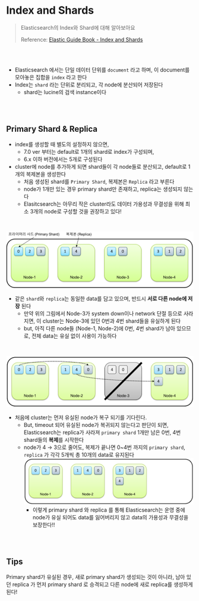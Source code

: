 # Index and Shards

> Elasticsearch의 Index와 Shard에 대해 알아보아요
>
> Reference: [Elastic Guide Book - Index and Shards](https://esbook.kimjmin.net/03-cluster/3.2-index-and-shards)

<br>
<br>

- Elasticsearch 에서는 단일 데이터 단위를 `document` 라고 하며, 이 document를 모아놓은 집합을 `index` 라고 한다
- Index는 `shard` 라는 단위로 분리되고, 각 node에 분산되어 저장된다
  - shard는 lucine의 검색 instance이다

<br>
<br>

## Primary Shard & Replica

- index를 생성할 때 별도의 설정하지 않으면,
  - 7.0 ver 부터는 default로 1개의 shard로 index가 구성되며,
  - 6.x 이하 버전에서는 5개로 구성된다
- cluster에 node를 추가하게 되면 shard들이 각 node들로 분산되고, default로 1개의 복제본을 생성한다
  - 처음 생성된 shard를 `Primary Shard`, 복제본은 `Replica` 라고 부른다
  - node가 1개만 있는 경우 primary shard만 존재하고, replica는 생성되지 않는다
  - Elasitcsearch는 아무리 작은 cluster라도 데이터 가용성과 무결성을 위해 최소 3개의 node로 구성할 것을 권장하고 있다!

<br>

![primary_shard_and_replica](../../images/primary_shard_and_replica.png)

- 같은 `shard`와 `replica`는 동일한 data를 담고 있으며, 반드시 **서로  다른 node에 저장** 된다
  - 만약 위의 그림에서 Node-3가 system down이나 network 단절 등으로 사라지면, 이 cluster는 Node-3에 있던 0번과 4번 shard들을 유실하게 된다
  - but, 아직 다른 node들 (Node-1, Node-2)에 0번, 4번 shard가 남아 있으므로, 전체 data는 유실 없이 사용이 가능하다

<br>

 ![node_went_down](../../images/node_went_down.png)

- 처음에 cluster는 먼저 유실된 node가 복구 되기를 기다린다.
  - But, timeout 되어 유실된 node가 복귀되지 않는다고 판단이 되면, Elasticsearch는 replica가 사라져 `primary shard` 1개만 남은 0번, 4번 shard들의 **복제**를 시작한다
  - node가 4 → 3으로 줄어도, 복제가 끝나면 0~4번 까지의 `primary shard`, `replica` 가 각각 5개씩 총 10개의 data로 유지된다
      ![replicated_shard](../../images/replicated_shard.png)
    - 이렇게 primary shard 와 replica 를 통해 Elasticsearch는 운영 중에 node가 유실 되어도 data를 잃어버리지 않고 data의 가용성과 무결성을 보장한다!!

<br>
<br>

## Tips

Primary shard가 유실된 경우, 새로 primary shard가 생성되는 것이 아니라, 남아 있던 replica 가 먼저 primary shard 로 승격되고 다른 node에 새로 replica를 생성하게 된다!
